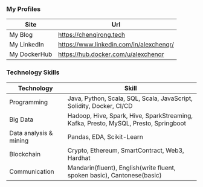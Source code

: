 ### My Profiles

| Site      | Url |
| ----------- | ----------- |
| My Blog      | https://chenqirong.tech       |
| My LinkedIn   | https://www.linkedin.com/in/alexchenqr/        |
| My DockerHub   | https://hub.docker.com/u/alexchenqr        |

### Technology Skills

| Technology      | Skill |
| ----------- | ----------- |
| Programming      | Java, Python, Scala, SQL, Scala, JavaScript, Solidity, Docker, CI/CD|
| Big Data   | Hadoop, Hive, Spark, Hive, SparkStreaming, Kafka, Presto, MySQL, Presto, Springboot |
| Data analysis & mining   | Pandas, EDA, Scikit-Learn |
| Blockchain | Crypto, Ethereum, SmartContract, Web3, Hardhat |
| Communication | Mandarin(fluent), English(write fluent, spoken basic), Cantonese(basic) |

